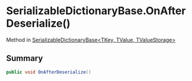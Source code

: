 # SerializableDictionaryBase.OnAfterDeserialize()

Method in [SerializableDictionaryBase\<TKey, TValue, TValueStorage\>](/docs/api/csharp/yarn.unity.serializabledictionarybase-2.md)

## Summary



```csharp
public void OnAfterDeserialize()
```

